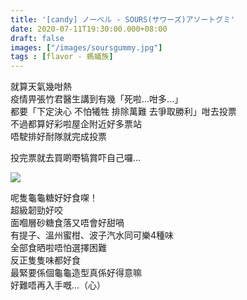 ```yaml
---
title: '[candy] ノーベル - SOURS(サワーズ)アソートグミ'
date: 2020-07-11T19:30:00.000+08:00
draft: false
images: ["/images/soursgummy.jpg"]
tags : [flavor - 螞蟻族]
---
```


就算天氣幾咁熱  
疫情畀張竹君醫生講到有幾「死啦...咁多...」  
都要「下定決心 不怕犧牲 排除萬難 去爭取勝利」咁去投票  
不過都算好彩啦屋企附近好多票站  
唔駛排好耐隊就完成投票  

投完票就去買啲嘢犒賞吓自己囉...

![](/images/soursgummy.jpg)

呢隻龜龜糖好好食㗎！  
超級韌勁好咬  
面嗰層砂糖食落又唔會好甜喎  
有提子、溫州蜜柑、波子汽水同可樂4種味  
全部食晒啦唔怕選擇困難  
反正隻隻味都好食  
最緊要係個龜龜造型真係好得意嘛  
好難唔再入手嘅...（心）
